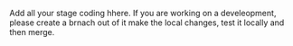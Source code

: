 Add all your stage coding hhere.
If you are working on a develeopment, please create a brnach out of it make the local changes, test it locally and then merge.
